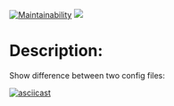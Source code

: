 [![Maintainability](https://api.codeclimate.com/v1/badges/a99a88d28ad37a79dbf6/maintainability)](https://codeclimate.com/github/VladFiliucov/frontend-project-lvl2)
[![](https://github.com/vladfiliucov/frontend-project-lvl2/workflows/CI/badge.svg)](https://github.com/VladFiliucov/frontend-project-lvl2/actions)

# Description:

Show difference between two config files:

[![asciicast](https://asciinema.org/a/iBIbLaQWo33WiSNAvLS3xxbvd.svg)](https://asciinema.org/a/iBIbLaQWo33WiSNAvLS3xxbvd?autoplay=1&theme=solarized-light)
